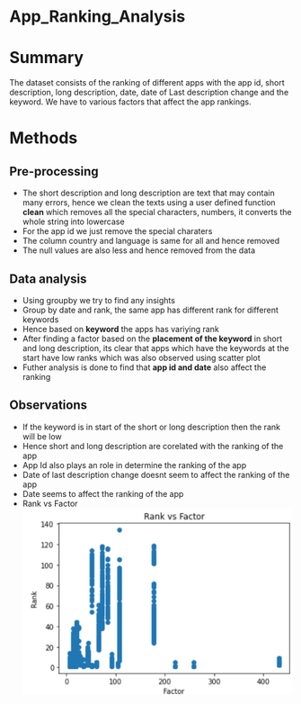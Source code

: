 # App_Ranking_Analysis
# Summary
The dataset consists of the ranking of different apps with the app id, short description, long description, date, date of Last description change	and the keyword. We have to various factors that affect the app rankings.
# Methods
## Pre-processing
* The short description and long description are text that may contain many errors, hence we clean the texts using a user defined function **clean** which removes all the special characters, numbers, it converts the whole string into lowercase
* For the app id we just remove the special charaters
* The column country and language is same for all and hence removed
* The null values are also less and hence removed from the data
## Data analysis
* Using groupby we try to find any insights
* Group by date and rank, the same app has different rank for different keywords 
* Hence based on **keyword** the apps has variying rank
* After finding a factor based on the **placement of the keyword** in short and long description, its clear that apps which have the keywords at the start have low ranks which was also observed using scatter plot
* Futher analysis is done to find that **app id and date** also affect the ranking
## Observations
* If the keyword is in start of the short or long description then the rank will be low
* Hence short and long description are corelated with the ranking of the app
* App Id also plays an role in determine the ranking of the app
* Date of last description change doesnt seem to affect the ranking of the app
* Date seems to affect the ranking of the app
* Rank vs Factor
![picture alt](scatter_plot.png)
